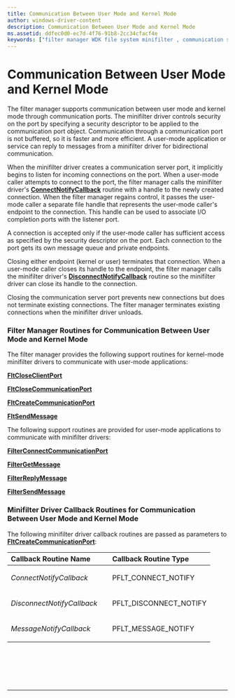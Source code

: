 ```yaml
---
title: Communication Between User Mode and Kernel Mode
author: windows-driver-content
description: Communication Between User Mode and Kernel Mode
ms.assetid: ddfec0d0-ec7d-4f76-91b8-2cc34cfacf4e
keywords: ["filter manager WDK file system minifilter , communication server ports", "communication server ports WDK file system minifilter", "filter manager WDK file system minifilter , user-mode/kernel-mode communication", "kernel-mode communication WDK file system minifilter", "user-mode communication WDK file system minifilter", "ports WDK , file system minifilter"]
---
```


# Communication Between User Mode and Kernel Mode


The filter manager supports communication between user mode and kernel mode through communication ports. The minifilter driver controls security on the port by specifying a security descriptor to be applied to the communication port object. Communication through a communication port is not buffered, so it is faster and more efficient. A user-mode application or service can reply to messages from a minifilter driver for bidirectional communication.

When the minifilter driver creates a communication server port, it implicitly begins to listen for incoming connections on the port. When a user-mode caller attempts to connect to the port, the filter manager calls the minifilter driver's [**ConnectNotifyCallback**](https://msdn.microsoft.com/library/windows/hardware/ff541931) routine with a handle to the newly created connection. When the filter manager regains control, it passes the user-mode caller a separate file handle that represents the user-mode caller's endpoint to the connection. This handle can be used to associate I/O completion ports with the listener port.

A connection is accepted only if the user-mode caller has sufficient access as specified by the security descriptor on the port. Each connection to the port gets its own message queue and private endpoints.

Closing either endpoint (kernel or user) terminates that connection. When a user-mode caller closes its handle to the endpoint, the filter manager calls the minifilter driver's [**DisconnectNotifyCallback**](https://msdn.microsoft.com/library/windows/hardware/ff541931) routine so the minifilter driver can close its handle to the connection.

Closing the communication server port prevents new connections but does not terminate existing connections. The filter manager terminates existing connections when the minifilter driver unloads.

### <span id="Filter_Manager_Routines_for_Communication_Between_User_Mode_and_Kernel_Mode"></span><span id="filter_manager_routines_for_communication_between_user_mode_and_kernel_mode"></span><span id="FILTER_MANAGER_ROUTINES_FOR_COMMUNICATION_BETWEEN_USER_MODE_AND_KERNEL_MODE"></span>Filter Manager Routines for Communication Between User Mode and Kernel Mode

The filter manager provides the following support routines for kernel-mode minifilter drivers to communicate with user-mode applications:

[**FltCloseClientPort**](https://msdn.microsoft.com/library/windows/hardware/ff541867)

[**FltCloseCommunicationPort**](https://msdn.microsoft.com/library/windows/hardware/ff541871)

[**FltCreateCommunicationPort**](https://msdn.microsoft.com/library/windows/hardware/ff541931)

[**FltSendMessage**](https://msdn.microsoft.com/library/windows/hardware/ff544378)

The following support routines are provided for user-mode applications to communicate with minifilter drivers:

[**FilterConnectCommunicationPort**](https://msdn.microsoft.com/library/windows/hardware/ff540460)

[**FilterGetMessage**](https://msdn.microsoft.com/library/windows/hardware/ff540506)

[**FilterReplyMessage**](https://msdn.microsoft.com/library/windows/hardware/ff541508)

[**FilterSendMessage**](https://msdn.microsoft.com/library/windows/hardware/ff541513)

### <span id="Minifilter_Driver_Callback_Routines_for_Communication_Between_User_Mode_and_Kernel_Mode"></span><span id="minifilter_driver_callback_routines_for_communication_between_user_mode_and_kernel_mode"></span><span id="MINIFILTER_DRIVER_CALLBACK_ROUTINES_FOR_COMMUNICATION_BETWEEN_USER_MODE_AND_KERNEL_MODE"></span>Minifilter Driver Callback Routines for Communication Between User Mode and Kernel Mode

The following minifilter driver callback routines are passed as parameters to [**FltCreateCommunicationPort**](https://msdn.microsoft.com/library/windows/hardware/ff541931):

<table>
<colgroup>
<col width="50%" />
<col width="50%" />
</colgroup>
<thead>
<tr class="header">
<th align="left">Callback Routine Name</th>
<th align="left">Callback Routine Type</th>
</tr>
</thead>
<tbody>
<tr class="odd">
<td align="left"><p><em>ConnectNotifyCallback</em></p></td>
<td align="left"><p>PFLT_CONNECT_NOTIFY</p></td>
</tr>
<tr class="even">
<td align="left"><p><em>DisconnectNotifyCallback</em></p></td>
<td align="left"><p>PFLT_DISCONNECT_NOTIFY</p></td>
</tr>
<tr class="odd">
<td align="left"><p><em>MessageNotifyCallback</em></p></td>
<td align="left"><p>PFLT_MESSAGE_NOTIFY</p></td>
</tr>
</tbody>
</table>

 

 

 


--------------------


